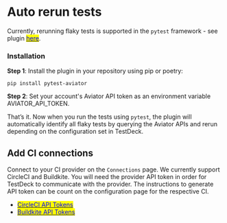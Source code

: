 # Auto rerun tests

Currently, rerunning flaky tests is supported in the `pytest` framework - see plugin [<mark style="color:blue;">here</mark>](https://github.com/aviator-co/pytest-aviator).

### Installation

**Step 1**: Install the plugin in your repository using pip or poetry:

```
pip install pytest-aviator
```

**Step 2**: Set your account's Aviator API token as an environment variable AVIATOR\_API\_TOKEN.

That’s it. Now when you run the tests using `pytest`, the plugin will automatically identify all flaky tests by querying the Aviator APIs and rerun depending on the configuration set in TestDeck.

## Add CI connections

Connect to your CI provider on the `Connections` page. We currently support CircleCI and Buildkite. You will need the provider API token in order for TestDeck to communicate with the provider. The instructions to generate API token can be count on the configuration page for the respective CI.

* [<mark style="color:blue;">CircleCI API Tokens</mark>](https://circleci.com/docs/managing-api-tokens)
* [<mark style="color:blue;">Buildkite API Tokens</mark>](https://buildkite.com/docs/apis/managing-api-tokens)

<figure><img src="../.gitbook/assets/Screen Shot 2022-09-01 at 4.42.01 PM.png" alt=""><figcaption></figcaption></figure>

